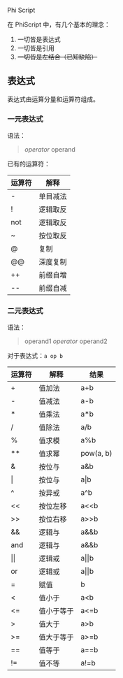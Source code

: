 Phi Script

在 PhiScript 中，有几个基本的理念：

1. 一切皆是表达式
2. 一切皆是引用
3. ~~一切皆是左结合（已知缺陷）~~

## 表达式

表达式由运算分量和运算符组成。

### 一元表达式

语法：

> _operator_ operand

已有的运算符：

| 运算符 | 解释     |
| ------ | -------- |
| -      | 单目减法 |
| !      | 逻辑取反 |
| not    | 逻辑取反 |
| ~      | 按位取反 |
| @      | 复制     |
| @@     | 深度复制 |
| ++     | 前缀自增 |
| --     | 前缀自减 |

### 二元表达式

语法：

> operand1 _operator_ operand2

对于表达式：`a op b`

| 运算符 | 解释       | 结果      |
| ------ | ---------- | --------- |
| +      | 值加法     | a+b       |
| -      | 值减法     | a-b       |
| \*     | 值乘法     | a\*b      |
| /      | 值除法     | a/b       |
| %      | 值求模     | a%b       |
| \*\*   | 值求幂     | pow(a, b) |
| &      | 按位与     | a&b       |
| \|     | 按位与     | a\|b      |
| ^      | 按异或     | a^b       |
| <<     | 按位左移   | a<<b      |
| >>     | 按位右移   | a>>b      |
| &&     | 逻辑与     | a&&b      |
| and    | 逻辑与     | a&&b      |
| \|\|   | 逻辑或     | a\|\|b    |
| or     | 逻辑或     | a\|\|b    |
| =      | 赋值       | b         |
| <      | 值小于     | a<b       |
| <=     | 值小于等于 | a<=b      |
| >      | 值大于     | a>b       |
| >=     | 值大于等于 | a>=b      |
| ==     | 值等于     | a==b      |
| !=     | 值不等     | a!=b      |
